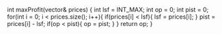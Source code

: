 int maxProfit(vector<int>& prices) {
int lsf = INT_MAX;
int op = 0;
int pist = 0;
for(int i = 0; i < prices.size(); i++){
if(prices[i] < lsf){
lsf = prices[i];
}
pist = prices[i] - lsf;
if(op < pist){
op = pist;
}
}
return op;
}